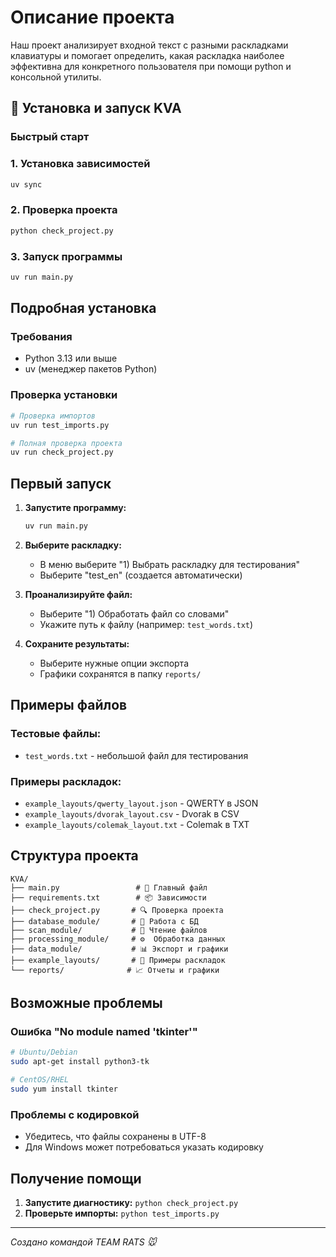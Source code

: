 # Описание проекта
Наш проект анализирует входной текст с разными раскладками клавиатуры и помогает определить, какая раскладка наиболее эффективна для конкретного пользователя при помощи python и консольной утилиты.
## 🚀 Установка и запуск KVA

### Быстрый старт

### 1. Установка зависимостей
```bash
uv sync
```

### 2. Проверка проекта
```bash
python check_project.py
```

### 3. Запуск программы
```bash
uv run main.py
```

## Подробная установка

### Требования
- Python 3.13 или выше
- uv (менеджер пакетов Python)
  

### Проверка установки
```bash
# Проверка импортов
uv run test_imports.py

# Полная проверка проекта
uv run check_project.py
```

## Первый запуск

1. **Запустите программу:**
   ```bash
   uv run main.py
   ```

2. **Выберите раскладку:**
   - В меню выберите "1) Выбрать раскладку для тестирования"
   - Выберите "test_en" (создается автоматически)

3. **Проанализируйте файл:**
   - Выберите "1) Обработать файл со словами"
   - Укажите путь к файлу (например: `test_words.txt`)

4. **Сохраните результаты:**
   - Выберите нужные опции экспорта
   - Графики сохранятся в папку `reports/`

## Примеры файлов

### Тестовые файлы:
- `test_words.txt` - небольшой файл для тестирования

### Примеры раскладок:
- `example_layouts/qwerty_layout.json` - QWERTY в JSON
- `example_layouts/dvorak_layout.csv` - Dvorak в CSV  
- `example_layouts/colemak_layout.txt` - Colemak в TXT

## Структура проекта

```
KVA/
├── main.py                 # 🎯 Главный файл
├── requirements.txt        # 📦 Зависимости
├── check_project.py       # 🔍 Проверка проекта
├── database_module/       # 💾 Работа с БД
├── scan_module/           # 📖 Чтение файлов
├── processing_module/     # ⚙️  Обработка данных
├── data_module/           # 📊 Экспорт и графики
├── example_layouts/       # 📝 Примеры раскладок
└── reports/              # 📈 Отчеты и графики
```

## Возможные проблемы


### Ошибка "No module named 'tkinter'"
```bash
# Ubuntu/Debian  
sudo apt-get install python3-tk

# CentOS/RHEL
sudo yum install tkinter
```

### Проблемы с кодировкой
- Убедитесь, что файлы сохранены в UTF-8
- Для Windows может потребоваться указать кодировку

## Получение помощи

1. **Запустите диагностику:** `python check_project.py`
2. **Проверьте импорты:** `python test_imports.py`

---

*Создано командой TEAM RATS 🐭*

